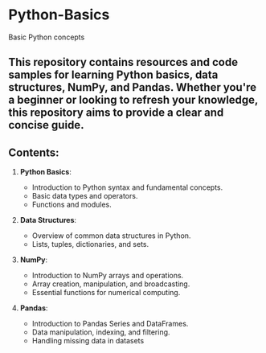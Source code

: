 # Python-Basics
Basic Python concepts

## This repository contains resources and code samples for learning Python basics, data structures, NumPy, and Pandas. Whether you're a beginner or looking to refresh your knowledge, this repository aims to provide a clear and concise guide.

## Contents:

1. **Python Basics**: 
   - Introduction to Python syntax and fundamental concepts.
   - Basic data types and operators.
   - Functions and modules.

2. **Data Structures**:
   - Overview of common data structures in Python.
   - Lists, tuples, dictionaries, and sets.

3. **NumPy**:
   - Introduction to NumPy arrays and operations.
   - Array creation, manipulation, and broadcasting.
   - Essential functions for numerical computing.

4. **Pandas**:
   - Introduction to Pandas Series and DataFrames.
   - Data manipulation, indexing, and filtering.
   - Handling missing data in datasets
